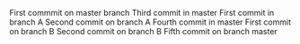  First commmit on master branch 
 Third commit in master
First commit in branch A
Second commit on branch A
 Fourth commit in master
First commit on branch B
Second commit on branch B
Fifth commit on branch master
 
